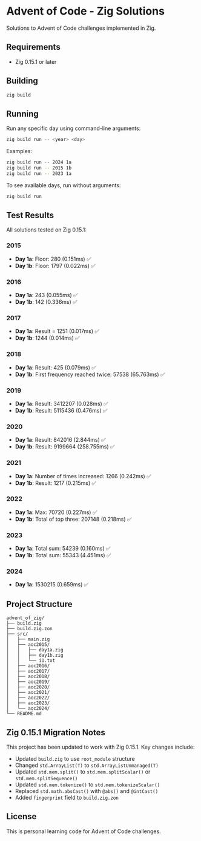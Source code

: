 # Advent of Code - Zig Solutions

Solutions to Advent of Code challenges implemented in Zig.

## Requirements

- Zig 0.15.1 or later

## Building

```bash
zig build
```

## Running

Run any specific day using command-line arguments:

```bash
zig build run -- <year> <day>
```

Examples:
```bash
zig build run -- 2024 1a
zig build run -- 2015 1b
zig build run -- 2023 1a
```

To see available days, run without arguments:
```bash
zig build run
```

## Test Results

All solutions tested on Zig 0.15.1:

### 2015
- **Day 1a**: Floor: 280 (0.151ms) ✅
- **Day 1b**: Floor: 1797 (0.022ms) ✅

### 2016
- **Day 1a**: 243 (0.055ms) ✅
- **Day 1b**: 142 (0.336ms) ✅

### 2017
- **Day 1a**: Result = 1251 (0.017ms) ✅
- **Day 1b**: 1244 (0.014ms) ✅

### 2018
- **Day 1a**: Result: 425 (0.079ms) ✅
- **Day 1b**: First frequency reached twice: 57538 (65.763ms) ✅

### 2019
- **Day 1a**: Result: 3412207 (0.028ms) ✅
- **Day 1b**: Result: 5115436 (0.476ms) ✅

### 2020
- **Day 1a**: Result: 842016 (2.844ms) ✅
- **Day 1b**: Result: 9199664 (258.755ms) ✅

### 2021
- **Day 1a**: Number of times increased: 1266 (0.242ms) ✅
- **Day 1b**: Result: 1217 (0.215ms) ✅

### 2022
- **Day 1a**: Max: 70720 (0.227ms) ✅
- **Day 1b**: Total of top three: 207148 (0.218ms) ✅

### 2023
- **Day 1a**: Total sum: 54239 (0.160ms) ✅
- **Day 1b**: Total sum: 55343 (4.451ms) ✅

### 2024
- **Day 1a**: 1530215 (0.659ms) ✅

## Project Structure

```
advent_of_zig/
├── build.zig
├── build.zig.zon
├── src/
│   ├── main.zig
│   ├── aoc2015/
│   │   ├── day1a.zig
│   │   ├── day1b.zig
│   │   └── i1.txt
│   ├── aoc2016/
│   ├── aoc2017/
│   ├── aoc2018/
│   ├── aoc2019/
│   ├── aoc2020/
│   ├── aoc2021/
│   ├── aoc2022/
│   ├── aoc2023/
│   └── aoc2024/
└── README.md
```

## Zig 0.15.1 Migration Notes

This project has been updated to work with Zig 0.15.1. Key changes include:

- Updated `build.zig` to use `root_module` structure
- Changed `std.ArrayList(T)` to `std.ArrayListUnmanaged(T)`
- Updated `std.mem.split()` to `std.mem.splitScalar()` or `std.mem.splitSequence()`
- Updated `std.mem.tokenize()` to `std.mem.tokenizeScalar()`
- Replaced `std.math.absCast()` with `@abs()` and `@intCast()`
- Added `fingerprint` field to `build.zig.zon`

## License

This is personal learning code for Advent of Code challenges.
